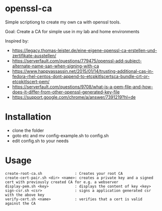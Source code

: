 openssl-ca
===========

Simple scriptiong to create my own ca with openssl tools. 

Goal: Create a CA for simple use in my lab and home environments

Inspired by: 
- https://legacy.thomas-leister.de/eine-eigene-openssl-ca-erstellen-und-zertifikate-ausstellen/
- https://serverfault.com/questions/779475/openssl-add-subject-alternate-name-san-when-signing-with-ca
- https://www.happyassassin.net/2015/01/14/trusting-additional-cas-in-fedora-rhel-centos-dont-append-to-etcpkitlscertsca-bundle-crt-or-etcpkitlscert-pem/
- https://serverfault.com/questions/9708/what-is-a-pem-file-and-how-does-it-differ-from-other-openssl-generated-key-file
- https://support.google.com/chrome/a/answer/7391219?hl=de

Installation
============

- clone the folder 
- goto etc and mv config-example.sh to config.sh
- edit config.sh to your needs

Usage
=====

```
create-root-ca.sh               : Creates your root CA
create-cert-pair.sh <dir> <name>: creates a private key and a signed cert with previously created CA for e.g. a webserver
display-pem.sh <key>            : displays the content of key <key>
sign-csr.sh <csr>               : signs a application generated csr with the above key 
verify-cert.sh <name>           : verifies that a cert is valid against the CA
```

